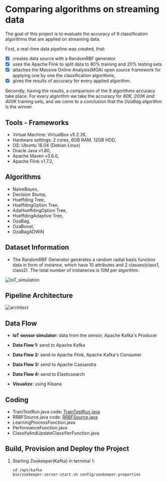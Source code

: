 # Comparing algorithms on streaming data
The goal of this project is to evaluate the accuracy of 9 classification algorithms that are applied on streaming data. 

First, a real-time data pipeline was created, that:
- [x] creates data source with a RandomRBF generator
- [x] uses the Apache Flink to split data to 80% training and 20% testing sets 
- [x] attaches the Massive Online Analysis(MOA) open source framework for applying one by one the classification algorithms, 
- [x] gives the results of accuracy for every applied algorithm.

Secondly, having the results, a comparison of the 9 algorithms accuracy take place. For every algorithm we take the accuracy for _80K, 200K and 400K_ training sets, and we come to a conclusion that the _OzaBag_ algorithm is the winner.


## **Tools - Frameworks** ##
- Virtual Machine: VirtualBox v5.2.26, 
- Hardware settings: 2 cores, 6GB RAM, 12GB HDD, 
- OS: Ubuntu 18.04 (Debian Linux) 
- Oracle Java v1.80, 
- Apache Maven v3.6.0,
- Apache Flink v1.7.2,


## **Algorithms** ##
- NaïveBayes,
- Decision Stump,
- Hoeffding Tree,
- HoeffdingOption Tree, 
- AdaHoeffdingOption Tree, 
- HoeffdingAdaptive Tree, 
- OzaBag,  
- OzaBoost, 
- OzaBagADWIN


## Dataset Information ##
- The RandomRBF Generator generates a random radial basis function data in form of instance, which have 10 attributes and 2 classes(class1, class2). The total number of instaneces is 10M per algorithm.

![IoT_simulation](https://github.com/ioantsep/realtime-pipeline-kafka-flink/blob/main/images/IoT_simul.png)


## Pipeline Architecture ##

![architect](https://github.com/ioantsep/realtime-pipeline-kafka-flink/blob/main/images/architect_system.png)



## **Data Flow** ##
- __IoT sensor simulator:__ data from the sensor, Apache Kafka's Producer

- __Data Flow 1:__ send to Apache Kafka

- __Data Flow 2:__ send to Apache Flink, Apache Kafka's Consumer

- __Data Flow 3:__ send to Apache Cassandra

- __Data Flow 4:__ send to Elasticsearch

- __Visualize__: using Kibana


## **Coding** ##
- TrainTestRun.java code: [TrainTestRun.java](https://github.com/ioantsep/realtime-pipeline-kafka-flink/blob/main/coding/sendtosink.java)
- RRBFSource.java code: [RRBFSource.java](https://github.com/ioantsep/realtime-pipeline-kafka-flink/blob/main/coding/DataGenerator.java)
- LearningProcessFunction.java
- PerformanceFunction.java 
- ClassifyAndUpdateClassifierFunction.java


## **Build, Provision and Deploy the Project** ##
1. Starting Zookeeper(Kafka) in terminal 1: 
	```
	cd /opt/kafka
	bin/zookeeper-server-start.sh config/zookeeper.properties
	```
